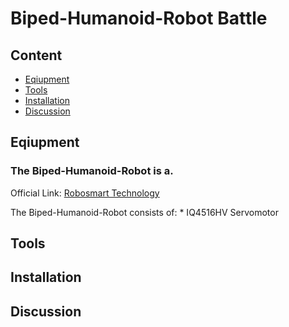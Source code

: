 # Biped-Humanoid-Robot Battle

## Content
  * [Eqiupment](#Equipment)
  * [Tools](#Tools)
  * [Installation](#Installation)
  * [Discussion](#Discussion)
## Eqiupment
### The Biped-Humanoid-Robot is a. 
Official Link: [Robosmart Technology](http://robosmart.com.tw/zh-tw/classes_con.php?id=NDU=)

   The Biped-Humanoid-Robot consists of:
     * IQ4516HV Servomotor
## Tools




## Installation























## Discussion
